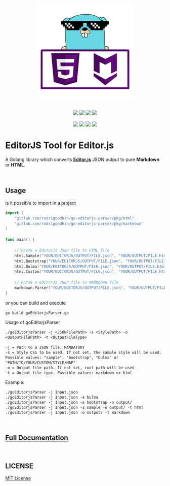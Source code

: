 <div align="center">

![](/assets/logo_small.png "go-editorjs-parser")

<br>
<img src="https://img.shields.io/badge/go-%2300ADD8.svg?style=for-the-badge&logo=go&logoColor=white" >
<img src="https://img.shields.io/badge/javascript-%23323330.svg?style=for-the-badge&logo=javascript&logoColor=%23F7DF1E" >
<img src="https://img.shields.io/badge/css3-%231572B6.svg?style=for-the-badge&logo=css3&logoColor=white" >
<img src="https://img.shields.io/badge/html5-%23E34F26.svg?style=for-the-badge&logo=html5&logoColor=white" >
<br><br>
<a href="#"><img src="https://img.shields.io/badge/build-passing-green"></a>
<a href="#"><img src="https://img.shields.io/badge/test-success-green"></a>
<a href="#"><img src="https://img.shields.io/badge/Editor.js-2.22.2-blue"></a>
<a href="https://paypal.me/rodrigoodhin"><img src="https://img.shields.io/badge/donate-PayPal-blue"></a>
</div>


# EditorJS Tool for Editor.js

A Golang library which converts **[Editor.js](https://editorjs.io)** JSON output to pure **Markdown** or **HTML**.

&nbsp;
&nbsp;
&nbsp;

## Usage

Is it possible to import in a project

```go
import (
    "gitlab.com/rodrigoodhin/go-editorjs-parser/pkg/html"
    "gitlab.com/rodrigoodhin/go-editorjs-parser/pkg/markdown"
)

func main() {

    // Parse a EditorJS JSOn file to HTML file
    html.Sample("YOUR/EDITORJS/OUTPUT/FILE.json", "YOUR/OUTPUT/FILE.html")
    html.Bootstrap("YOUR/EDITORJS/OUTPUT/FILE.json", "YOUR/OUTPUT/FILE.html")
    html.Bulma("YOUR/EDITORJS/OUTPUT/FILE.json", "YOUR/OUTPUT/FILE.html")
    html.Custom("YOUR/EDITORJS/OUTPUT/FILE.json", "YOUR/OUTPUT/FILE.html", "YOUR/STYLE/FILE.json")
    
    // Parse a EditorJS JSOn file to MARKDOWN file
    markdown.Parser("YOUR/EDITORJS/OUTPUT/FILE.json", "YOUR/OUTPUT/FILE.md")
}
```

or you can build and execute
```
go build goEditorjsParser.go
```

Usage of goEditorjsParser
```
./goEditorjsParser -j <JSONFilePath> -s <StylePath> -o <OutputFilePath> -t <OutputFileType>

-j = Path to a JSON file. MANDATORY
-s = Style CSS to be used. If not set, the sample style will be used. Possible values: "sample", "bootstrap", "bulma" or "PATH/TO/YOUR/CUSTOM/STYLE/MAP"
-o = Output file path. If not set, root path will be used
-t = Output file type. Possible values: markdown or html
```

Example:
```
./goEditorjsParser -j Input.json
./goEditorjsParser -j Input.json -s bulma
./goEditorjsParser -j Input.json -s bootstrap -o output/
./goEditorjsParser -j Input.json -s sample -o output/ -t html
./goEditorjsParser -j Input.json -o output/ -t markdown
```

&nbsp;
&nbsp;
&nbsp;

## [Full Documentation](https://rodrigoodhin.gitlab.io/go-editorjs-parser/)

&nbsp;
&nbsp;
&nbsp;

## LICENSE

[MIT License](/LICENSE)

